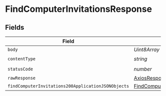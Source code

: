 # FindComputerInvitationsResponse


## Fields

| Field                                                                                                               | Type                                                                                                                | Required                                                                                                            | Description                                                                                                         |
| ------------------------------------------------------------------------------------------------------------------- | ------------------------------------------------------------------------------------------------------------------- | ------------------------------------------------------------------------------------------------------------------- | ------------------------------------------------------------------------------------------------------------------- |
| `body`                                                                                                              | *Uint8Array*                                                                                                        | :heavy_minus_sign:                                                                                                  | N/A                                                                                                                 |
| `contentType`                                                                                                       | *string*                                                                                                            | :heavy_check_mark:                                                                                                  | N/A                                                                                                                 |
| `statusCode`                                                                                                        | *number*                                                                                                            | :heavy_check_mark:                                                                                                  | N/A                                                                                                                 |
| `rawResponse`                                                                                                       | [AxiosResponse>](https://axios-http.com/docs/res_schema)                                                            | :heavy_minus_sign:                                                                                                  | N/A                                                                                                                 |
| `findComputerInvitations200ApplicationJSONObjects`                                                                  | [FindComputerInvitations200ApplicationJSON](../../models/operations/findcomputerinvitations200applicationjson.md)[] | :heavy_minus_sign:                                                                                                  | OK                                                                                                                  |